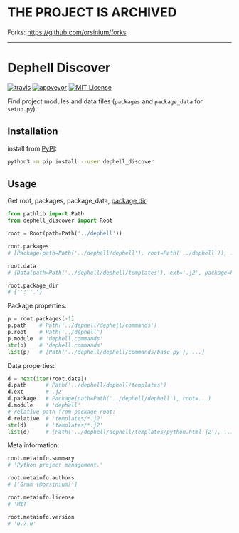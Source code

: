 # THE PROJECT IS ARCHIVED

Forks: https://github.com/orsinium/forks

---

# Dephell Discover

[![travis](https://travis-ci.org/dephell/dephell_discover.svg?branch=master)](https://travis-ci.org/dephell/dephell_discover)
[![appveyor](https://ci.appveyor.com/api/projects/status/github/dephell/dephell_discover?svg=true)](https://ci.appveyor.com/project/orsinium/dephell-discover)
[![MIT License](https://img.shields.io/pypi/l/dephell-discover.svg)](https://github.com/dephell/dephell_discover/blob/master/LICENSE)

Find project modules and data files (`packages` and `package_data` for `setup.py`).

## Installation

install from [PyPI](https://pypi.org/project/dephell-discover/):

```bash
python3 -m pip install --user dephell_discover
```

## Usage

Get root, packages, package_data, [package dir](https://docs.python.org/2/distutils/examples.html#pure-python-distribution-by-package):

```python
from pathlib import Path
from dephell_discover import Root

root = Root(path=Path('../dephell'))

root.packages
# [Package(path=Path('../dephell/dephell'), root=Path('../dephell')), ...]

root.data
# {Data(path=Path('../dephell/dephell/templates'), ext='.j2', package=Package(...)), ...}

root.package_dir
# {'': '.'}
```

Package properties:

```python
p = root.packages[-1]
p.path    # Path('../dephell/dephell/commands')
p.root    # Path('../dephell')
p.module  # 'dephell.commands'
str(p)    # 'dephell.commands'
list(p)   # [Path('../dephell/dephell/commands/base.py'), ...]
```

Data properties:

```python
d = next(iter(root.data))
d.path      # Path('../dephell/dephell/templates')
d.ext       # .j2
d.package   # Package(path=Path('../dephell/dephell'), root=...)
d.module    # 'dephell'
# relative path from package root:
d.relative  # 'templates/*.j2'
str(d)      # 'templates/*.j2'
list(d)     # [Path('../dephell/dephell/templates/python.html.j2'), ...]
```

Meta information:

```python
root.metainfo.summary
# 'Python project management.'

root.metainfo.authors
# ['Gram (@orsinium)']

root.metainfo.license
# 'MIT'

root.metainfo.version
# '0.7.0'
```
